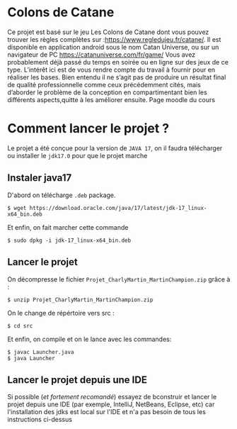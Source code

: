 # Colons de Catane
Ce projet est basé sur le jeu Les Colons de Catane dont vous pouvez trouver les règles complètes sur :https://www.regledujeu.fr/catane/. Il est disponible en application android sous le nom Catan Universe, ou sur un navigateur de PC https://catanuniverse.com/fr/game/ Vous avez probablement déjà passé du temps en soirée ou en ligne sur des jeux de ce type. L’intérêt ici est de vous rendre compte du travail à fournir pour en réaliser les bases. Bien entendu il ne s’agit pas de produire un résultat final de qualité professionnelle comme ceux précédemment cités, mais d’aborder le problème de la conception en compartimentant bien les différents aspects,quitte à les améliorer ensuite.
Page moodle du cours

# Comment lancer le projet ?

Le projet a été conçue pour la version de ```JAVA 17```, on il faudra télécharger ou installer le ```jdk17.0``` pour que le projet marche

## Instaler java17
D'abord on télécharge ```.deb``` package.
```
$ wget https://download.oracle.com/java/17/latest/jdk-17_linux-x64_bin.deb
```
Et enfin, on fait marcher cette commande
```
$ sudo dpkg -i jdk-17_linux-x64_bin.deb
```

## Lancer le projet
On décompresse le fichier ```Projet_CharlyMartin_MartinChampion.zip``` grâce à :
```
$ unzip Projet_CharlyMartin_MartinChampion.zip
```

On le change de répértoire vers src :
```
$ cd src
```
Et enfin, on compile et on le lance avec les commandes:
```
$ javac Launcher.java
$ java Launcher
```

## Lancer le projet depuis une IDE
Si possible (*et fortement recomandé*) essayez de bconstruir et lancer le projet depuis une IDE (par exemple, IntelliJ, NetBeans, Eclipse, etc) car l'installation des jdks est local sur l'IDE et n'a pas besoin de tous les instructions ci-dessus